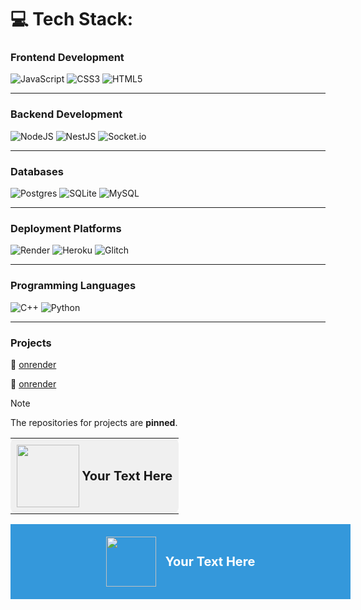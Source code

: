 
# 💻 Tech Stack:
### Frontend Development
![JavaScript](https://img.shields.io/badge/javascript-%23323330.svg?style=for-the-badge&logo=javascript&logoColor=%23F7DF1E) ![CSS3](https://img.shields.io/badge/css3-%231572B6.svg?style=for-the-badge&logo=css3&logoColor=white) ![HTML5](https://img.shields.io/badge/html5-%23E34F26.svg?style=for-the-badge&logo=html5&logoColor=white)

---

### Backend Development
![NodeJS](https://img.shields.io/badge/node.js-6DA55F?style=for-the-badge&logo=node.js&logoColor=white) ![NestJS](https://img.shields.io/badge/nestjs-%23E0234E.svg?style=for-the-badge&logo=nestjs&logoColor=white) ![Socket.io](https://img.shields.io/badge/Socket.io-black?style=for-the-badge&logo=socket.io&badgeColor=010101)

---

### Databases
![Postgres](https://img.shields.io/badge/postgres-%23316192.svg?style=for-the-badge&logo=postgresql&logoColor=white) ![SQLite](https://img.shields.io/badge/sqlite-%2307405e.svg?style=for-the-badge&logo=sqlite&logoColor=white) ![MySQL](https://img.shields.io/badge/mysql-4479A1.svg?style=for-the-badge&logo=mysql&logoColor=white)

---

### Deployment Platforms
![Render](https://img.shields.io/badge/Render-%46E3B7.svg?style=for-the-badge&logo=render&logoColor=white) ![Heroku](https://img.shields.io/badge/heroku-%23430098.svg?style=for-the-badge&logo=heroku&logoColor=white) ![Glitch](https://img.shields.io/badge/glitch-%233333FF.svg?style=for-the-badge&logo=glitch&logoColor=white)

---

### Programming Languages
![C++](https://img.shields.io/badge/c++-%2300599C.svg?style=for-the-badge&logo=c%2B%2B&logoColor=white) ![Python](https://img.shields.io/badge/python-3670A0?style=for-the-badge&logo=python&logoColor=ffdd54)

---

### Projects
<p align="left">
  🔗
  <a href="https://example.com">
    onrender
  </a>
</p>

<p align="left">
  🔗
  <a href="https://example.com">
    onrender
  </a>
</p>

> [!NOTE]
> The repositories for projects are **pinned**.


<table>
  <tr>
    <td style="background-color:#f0f0f0; padding:10px; border-radius:10px;">
      <img src="https://cdn.jsdelivr.net/gh/devicons/devicon@latest/icons/javascript/javascript-original.svg" width="100" style="vertical-align:middle;">
      <span style="font-size:20px; font-weight:bold; vertical-align:middle;">Your Text Here</span>
    </td>
  </tr>
</table>

<div style="display: flex; align-items: center; justify-content: center; background-color: #3498db; color: white; padding: 20px; width: 100%;">
  <img src="[https://via.placeholder.com/80](https://cdn.jsdelivr.net/gh/devicons/devicon@latest/icons/javascript/javascript-original.svg)" width="80" style="margin-right: 15px;">
  <span style="font-size: 20px; font-weight: bold;">Your Text Here</span>
</div>

